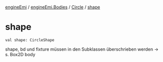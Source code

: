 [engineEmi](../../index.md) / [engineEmi.Bodies](../index.md) / [Circle](index.md) / [shape](./shape.md)

# shape

`val shape: CircleShape`

shape, bd und fixture müssen in den Subklassen überschrieben werden
-&gt; s. Box2D body

